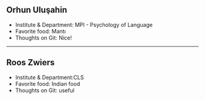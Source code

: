 ## Orhun Uluşahin

- Institute & Department: MPI - Psychology of Language
- Favorite food: Mantı
- Thoughts on Git: Nice!

---

## Roos Zwiers

- Institute & Department:CLS 
- Favorite food: Indian food
- Thoughts on Git: useful
